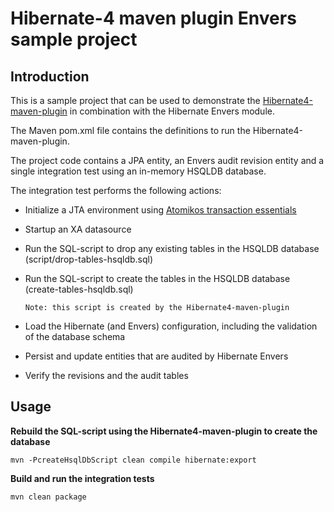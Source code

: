 Hibernate-4 maven plugin Envers sample project
====================

Introduction
---------------------

This is a sample project that can be used to demonstrate the [Hibernate4-maven-plugin](http://juplo.de/hibernate4-maven-plugin/)
in combination with the Hibernate Envers module.

The Maven pom.xml file contains the definitions to run the Hibernate4-maven-plugin.

The project code contains a JPA entity, an Envers audit revision entity and
a single integration test using an in-memory HSQLDB database.

The integration test performs the following actions:

*   Initialize a JTA environment using [Atomikos transaction essentials](http://www.atomikos.com/Main/TransactionsEssentials/)
*   Startup an XA datasource
*   Run the SQL-script to drop any existing tables in the HSQLDB database (script/drop-tables-hsqldb.sql)
*   Run the SQL-script to create the tables in the HSQLDB database (create-tables-hsqldb.sql)

        Note: this script is created by the Hibernate4-maven-plugin

* Load the Hibernate (and Envers) configuration, including the validation of the database schema
* Persist and update entities that are audited by Hibernate Envers
* Verify the revisions and the audit tables

Usage
---------------------

__Rebuild the SQL-script using the Hibernate4-maven-plugin to create the database__

    mvn -PcreateHsqlDbScript clean compile hibernate:export

__Build and run the integration tests__

    mvn clean package

